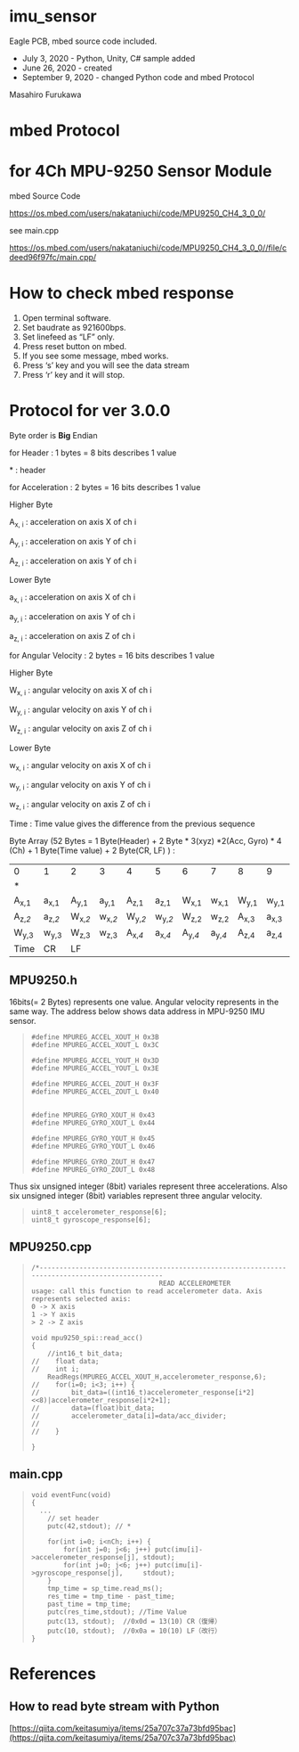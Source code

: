 # imu_sensor
Eagle PCB, mbed source code included.

- July  3, 2020 - Python, Unity, C# sample added
- June 26, 2020 - created 
- September 9, 2020 - changed Python code and mbed Protocol 

Masahiro Furukawa


# mbed Protocol 


# for 4Ch MPU-9250 Sensor Module 

mbed Source Code

https://os.mbed.com/users/nakataniuchi/code/MPU9250_CH4_3_0_0/

see main.cpp

https://os.mbed.com/users/nakataniuchi/code/MPU9250_CH4_3_0_0//file/cdeed96f97fc/main.cpp/


# How to check mbed response



1. Open terminal software.
2. Set baudrate as 921600bps.
3. Set linefeed as “LF” only.
4. Press reset button on mbed.
5. If you see some message, mbed works.
6. Press ‘s’ key and you will see the data stream
7. Press ‘r’ key and it will stop.


# Protocol for ver 3.0.0

Byte order is **Big** Endian

for Header : 1 bytes = 8 bits describes 1 value 

<td>*</td> : header 

for Acceleration  : 2 bytes = 16 bits describes 1 value


Higher Byte 

A<sub>x, i</sub> : acceleration on axis X of ch i

A<sub>y, i</sub> : acceleration on axis Y of ch i 

A<sub>z, i</sub> : acceleration on axis Y of ch i 


Lower Byte

a<sub>x, i</sub> : acceleration on axis X of ch i 

a<sub>y, i</sub> : acceleration on axis Y of ch i 

a<sub>z, i</sub> : acceleration on axis Z of ch i 

for Angular Velocity  : 2 bytes = 16 bits describes 1 value


Higher Byte

W<sub>x, i</sub> : angular velocity on axis X of ch i 

W<sub>y, i</sub> : angular velocity on axis Y of ch i 

W<sub>z, i</sub> : angular velocity on axis Z of ch i 


Lower Byte


w<sub>x, i</sub> : angular velocity on axis X of ch i

w<sub>y, i</sub> : angular velocity on axis Y of ch i

w<sub>z, i</sub> : angular velocity on axis Z of ch i

Time : Time value gives the difference from the previous sequence

Byte Array (52 Bytes = 1 Byte(Header) + 2 Byte * 3(xyz) *2(Acc, Gyro) * 4 (Ch) + 1 Byte(Time value) + 2 Byte(CR, LF) ) :


<table>
  <tr>
   <td>0
   </td>
   <td>1
   </td>
   <td>2
   </td>
   <td>3
   </td>
   <td>4
   </td>
   <td>5
   </td>
   <td>6
   </td>
   <td>7
   </td>
   <td>8
   </td>
   <td>9
   </td>
   <td>10
   </td>
   <td>11
   </td>
   <td>12
   </td>
   <td>13
   </td>
   <td>14
   </td>
   <td>15
   </td>
  </tr>
  <tr>
   <td>*
   </td>
   <td>
   </td>
   <td>
   </td>
   <td>
   </td>
   <td>
   </td>
   <td>
   </td>
   <td>
   </td>
   <td>
   </td>
   <td>
   </td>
   <td>
   </td>
   <td>
   </td>
   <td>
   </td>
   <td>
   </td>
   <td>
   </td>
   <td>
   </td>
   <td>
   </td>
  <tr>
   <td>A<sub>x,1</sub> 
   </td>
   <td>a<sub>x,1</sub> 
   </td>
   <td>A<sub>y,1</sub> 
   </td>
   <td>a<sub>y,1</sub> 
   </td>
   <td>A<sub>z,1</sub> 
   </td>
   <td>a<sub>z,1</sub> 
   </td>
   <td>W<sub>x,1</sub> 
   </td>
   <td>w<sub>x,1</sub>
   </td>
   <td>W<sub>y,1</sub>
   </td>
   <td>w<sub>y,1</sub>
   </td>
   <td>W<sub>z,1</sub> 
   </td>
   <td>w<sub>z,1</sub> 
   </td>
   <td>A<sub>x,<em>2 </em></sub>
   </td>
   <td>a<sub>x,<em>2 </em></sub>
   </td>
   <td>A<sub>y,<em>2 </em></sub>
   </td>
   <td>a<sub>y,<em>2 </em></sub>
   </td>
  </tr>
  <tr>
   <td>A<sub>z,<em>2</em></sub>
   </td>
   <td>a<sub>z,<em>2</em></sub>
   </td>
   <td>W<sub>x,<em>2</em></sub>
   </td>
   <td>w<sub>x,<em>2</em></sub>
   </td>
   <td>W<sub>y,<em>2</em></sub>
   </td>
   <td>w<sub>y,<em>2</em></sub>
   </td>
   <td>W<sub>z,2</sub>
   </td>
   <td>w<sub>z,2</sub>
   </td>
   <td>A<sub>x,3</sub>
   </td>
   <td>a<sub>x,3</sub>
   </td>
   <td>A<sub>y,3</sub>
   </td>
   <td>a<sub>y,3</sub>
   </td>
   <td>A<sub>z,3</sub>
   </td>
   <td>a<sub>z,3</sub>
   </td>
   <td>W<sub>x,3</sub>
   </td>
   <td>w<sub>x,3</sub>
   </td>
  </tr>
  <tr>
   <td>W<sub>y,3</sub>
   </td>
   <td>w<sub>y,3</sub>
   </td>
   <td>W<sub>z,3</sub> 
   </td>
   <td>w<sub>z,3</sub>
   </td>
   <td>A<sub>x,<em>4</em></sub>
   </td>
   <td>a<sub>x,<em>4</em></sub>
   </td>
   <td>A<sub>y,<em>4</em></sub>
   </td>
   <td>a<sub>y,<em>4</em></sub>
   </td>
   <td>A<sub>z,4</sub> 
   </td>
   <td>a<sub>z,4</sub>
   </td>
   <td>W<sub>x,4</sub> 
   </td>
   <td>w<sub>x,4</sub>
   </td>
   <td>W<sub>y,4</sub>
   </td>
   <td>w<sub>y,4</sub>
   </td>
   <td>W<sub>z,4</sub>
   </td>
   <td>w<sub>z,4</sub> 
   </td>
  </tr>
  <tr>
   <td>Time
   </td>
   <td>CR
   </td>
   <td>LF
   </td>
   <td>
   </td>
   <td>
   </td>
   <td>
   </td>
   <td>
   </td>
   <td>
   </td>
   <td>
   </td>
   <td>
   </td>
   <td>
   </td>
   <td>
   </td>
   <td>
   </td>
   <td>
   </td>
   <td>
   </td>
   <td>
   </td>
  </tr>
</table>


## MPU9250.h

16bits(= 2 Bytes) represents one value. Angular velocity represents in the same way. The address below shows data address in MPU-9250 IMU sensor.

> ```
> #define MPUREG_ACCEL_XOUT_H 0x3B
> #define MPUREG_ACCEL_XOUT_L 0x3C
> 
> #define MPUREG_ACCEL_YOUT_H 0x3D
> #define MPUREG_ACCEL_YOUT_L 0x3E
> 
> #define MPUREG_ACCEL_ZOUT_H 0x3F
> #define MPUREG_ACCEL_ZOUT_L 0x40
> 
> 
> #define MPUREG_GYRO_XOUT_H 0x43
> #define MPUREG_GYRO_XOUT_L 0x44
> 
> #define MPUREG_GYRO_YOUT_H 0x45
> #define MPUREG_GYRO_YOUT_L 0x46
> 
> #define MPUREG_GYRO_ZOUT_H 0x47
> #define MPUREG_GYRO_ZOUT_L 0x48
> ```

Thus six unsigned integer (8bit) variales represent three accelerations. Also six unsigned integer (8bit) variables represent three angular velocity. 


> ```
> uint8_t accelerometer_response[6]; 
> uint8_t gyroscope_response[6]; 
> ```


## MPU9250.cpp

> ```
> /*-----------------------------------------------------------------------------------------------
>                                 READ ACCELEROMETER
> usage: call this function to read accelerometer data. Axis represents selected axis:
> 0 -> X axis
> 1 -> Y axis
> > 2 -> Z axis
> 
> void mpu9250_spi::read_acc()
> {
>     //int16_t bit_data;
> //    float data;
> //    int i;
>     ReadRegs(MPUREG_ACCEL_XOUT_H,accelerometer_response,6);    
> //    for(i=0; i<3; i++) {
> //        bit_data=((int16_t)accelerometer_response[i*2]<<8)|accelerometer_response[i*2+1];
> //        data=(float)bit_data;
> //        accelerometer_data[i]=data/acc_divider;
> //        
> //    }
>     
> }
> ```


## main.cpp


> ```
> void eventFunc(void)
> {
>   ...
>     // set header 
>     putc(42,stdout); // * 
>
>     for(int i=0; i<nCh; i++) {
>         for(int j=0; j<6; j++) putc(imu[i]->accelerometer_response[j], stdout);
>         for(int j=0; j<6; j++) putc(imu[i]->gyroscope_response[j],     stdout);
>     }
>     tmp_time = sp_time.read_ms();
>     res_time = tmp_time - past_time;
>     past_time = tmp_time;
>     putc(res_time,stdout); //Time Value 
>     putc(13, stdout);  //0x0d = 13(10) CR（復帰）
>     putc(10, stdout);  //0x0a = 10(10) LF（改行）
> }
> ```


# References

## How to read byte stream with Python

[https://qiita.com/keitasumiya/items/25a707c37a73bfd95bac](https://qiita.com/keitasumiya/items/25a707c37a73bfd95bac)
